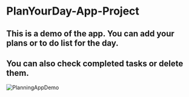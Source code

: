 # PlanYourDay-App-Project
## This is a demo of the app. You can add your plans or to do list for the day. 
## You can also check completed tasks or delete them.
![PlanningAppDemo](https://github.com/turosung/PlanYourDay-App-Project/assets/82477640/6de43e8d-e37b-4632-8767-503c4b5d039d)




